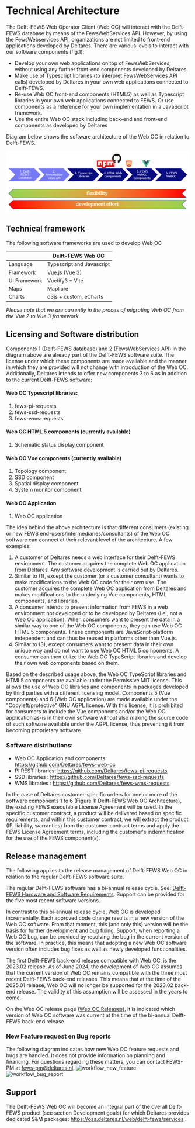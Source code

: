 # Technical Architecture

The Delft-FEWS Web Operator Client (Web OC) will interact with the Delft-FEWS database by means of the FewsWebServices API. However, by using the FewsWebservices API, organizations are not limited to front-end applications developed by Deltares. There are various levels to interact with our software components (fig.1):

- Develop your own web applications on top of FewsWebServices, without using any further front-end components developed by Deltares.
- Make use of Typescript libraries (to interpret FewsWebServices API calls) developed by Deltares in your own web applications connected to Delft-FEWS.
- Re-use Web OC front-end components (HTML5) as well as Typescript libraries in your own web applications connected to FEWS. Or use components as a reference for your own implementation in a JavaScript framework.
- Use the entire Web OC stack including back-end and front-end components as developed by Deltares

Diagram below shows the software architecture of the Web OC in relation to Delft-FEWS.

![Web OC diagram](./web_oc_diagram.png)

## Technical framework

The following software frameworks are used to develop Web OC

|              | Delft-FEWS Web OC         |
| ------------ | ------------------------- |
| Language     | Typescript and Javascript |
| Framework    | Vue.js (Vue 3)            |
| UI Framework | Vuetify3 + Vite           |
| Maps         | Maplibre                  |
| Charts       | d3js + custom, eCharts    |

_Please note that we are currently in the proces of migrating Web OC from the Vue 2 to Vue 3 framework_.

## Licensing and Software distribution

Components 1 (Delft-FEWS database) and 2 (FewsWebServices API) in the diagram above are already part of the Delft-FEWS software suite. The license under which these components are made available and the manner in which they are provided will not change with introduction of the Web OC. Additionally, Deltares intends to offer new components 3 to 6 as in addition to the current Delft-FEWS software:

#### Web OC Typescript libraries:

1. fews-pi-requests
2. fews-ssd-requests
3. fews-wms-requests

#### Web OC HTML 5 components (currently available)

1. Schematic status display component

#### Web OC Vue components (currently available)

1. Topology component
2. SSD component
3. Spatial display component
4. System monitor component

#### Web OC Application

1. Web OC application

The idea behind the above architecture is that different consumers (existing or new FEWS end-users/intermediaries/consultants) of the Web OC software can connect at their relevant level of the architecture. A few examples:

1. A customer of Deltares needs a web interface for their Delft-FEWS environment. The customer acquires the complete Web OC application from Deltares. Any software development is carried out by Deltares.
2. Similar to (1), except the customer (or a customer consultant) wants to make modifications to the Web OC code for their own use. The customer acquires the complete Web OC application from Deltares and makes modifications to the underlying Vue components, HTML components, and libraries.
3. A consumer intends to present information from FEWS in a web environment not developed or to be developed by Deltares (i.e., not a Web OC application). When consumers want to present the data in a similar way to one of the Web OC components, they can use Web OC HTML 5 components. These components are JavaScript-platform independent and can thus be reused in platforms other than Vue.js.
4. Similar to (3), except consumers want to present data in their own unique way and do not want to use Web OC HTML 5 components. A consumer can then utilize the Web OC TypeScript libraries and develop their own web components based on them.

Based on the described usage above, the Web OC TypeScript libraries and HTML5 components are available under the Permissive MIT license. This allows the use of Web OC libraries and components in packages developed by third parties with a different licensing model.
Components 5 (Vue components) and 6 (Web OC application) are made available under the "Copyleft/protective" GNU AGPL license. With this license, it is prohibited for consumers to include the Vue components and/or the Web OC application as-is in their own software without also making the source code of such software available under the AGPL license, thus preventing it from becoming proprietary software.

### Software distributions:

- Web OC Application and components: https://github.com/Deltares/fews-web-oc
- PI REST libraries: https://github.com/Deltares/fews-pi-requests
- SSD libraries : https://github.com/Deltares/fews-ssd-requests
- WMS libraries : https://github.com/Deltares/fews-wms-requests

In the case of Deltares customer-specific orders for one or more of the software components 1 to 6 (Figure 1: Delft-FEWS Web OC Architecture), the existing FEWS executable License Agreement will be used. In the specific customer contract, a product will be delivered based on specific requirements, and within this customer contract, we will extract the product (IP, liability, warranties) from the customer contract terms and apply the FEWS License Agreement terms, including the customer's indemnification for the use of the FEWS component(s).

## Release management

The following applies to the release management of Delft-FEWS Web OC in relation to the regular Delft-FEWS software suite.

The regular Delft-FEWS software has a bi-annual release cycle. See: [Delft-FEWS Hardware and Software Requirements](https://publicwiki.deltares.nl/display/FEWSDOC/Delft-FEWS+Hardware+and+software+requirements). Support can be provided for the five most recent software versions.

In contrast to this bi-annual release cycle, Web OC is developed incrementally. Each approved code change results in a new version of the Web OC software. From that moment, this (and only this) version will be the basis for further development and bug fixing. Support, when reporting a Web OC bug, can be provided by resolving the bug in the current version of the software. In practice, this means that adopting a new Web OC software version often includes bug fixes as well as newly developed functionalities.

The first Delft-FEWS back-end release compatible with Web OC, is the 2023.02 release. As of June 2024, the development of Web OC assumes that the current version of Web OC remains compatible with the three most recent Delft-FEWS back-end releases. This means that at the time of the 2025.01 release, Web OC will no longer be supported for the 2023.02 back-end release. The validity of this assumption will be assessed in the years to come.

On the Web OC release page ([Web OC Releases](https://github.com/Deltares/fews-web-oc/releases)), it is indicated which version of Web OC software was current at the time of the bi-annual Delft-FEWS back-end release.

### New Feature request en Bug reports
The following diagram indicates how new Web OC feature requests and bugs are handled. It does not provide information on planning and financing. For questions regarding these matters, you can contact FEWS-PM at fews-pm@deltares.nl. 
![workflow_new_feature](https://github.com/Deltares/fews-web-oc/assets/95357244/66cc1a01-baf8-4bb0-b626-071c23ecf905)
![workflow_bug_report](https://github.com/Deltares/fews-web-oc/assets/95357244/99f1bd3c-70f8-4cd5-9a30-2a51116e7c8c)

## Support

The Delft-FEWS Web OC will become an integral part of the overall Delft-FEWS product (see section Development goals) for which Deltares provides dedicated S&M packages: https://oss.deltares.nl/web/delft-fews/services .
